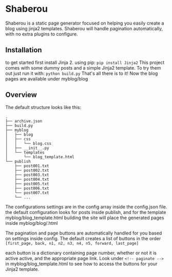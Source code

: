 # Shaberou

Shaberou is a static page generator focused on helping you easily create a blog using jinja2 templates.
Shaberou will handle pagination automatically, with no extra plugins to configure.

Installation
---------------
to get started first install Jinja 2.
using pip: ```pip install Jinja2```
This project comes with some dummy posts and a simple Jinja2 template. To try them out just run it with:
```python build.py```
That's all there is to it! Now the blog pages are available under myblog/blog

Overview
--------------
The default structure looks like this:
```
.
├── archive.json
├── build.py
├── myblog
│   ├── blog
│   ├── css
│   │   └── blog.css
│   ├── __init__.py
│   └── templates
│       └── blog_template.html
└── publish
    ├── post001.txt
    ├── post002.txt
    ├── post003.txt
    ├── post004.txt
    ├── post005.txt
    ├── post006.txt
    └── post007.txt
    └── ...
```

The configurations settings are in the config array inside the config.json file.
the default configuration looks for posts inside publish, and for the template myblog/blog_template.html
building the site will place the generated pages inside myblog/blog/<n>.html

The pagination and page buttons are automatically handled for you based on settings inside config. 
The default creates a list of buttons in the order ```[first_page, back, n1, n2, n3, n4, n5, forward, last_page]```
 
each button is a dictionary containing page number, whether or not it is active active, and the appropriate page link. 
Look under ```<!-- paginate -->``` in myblog/blog_template.html to see how to access the buttons for your Jinja2 template.
